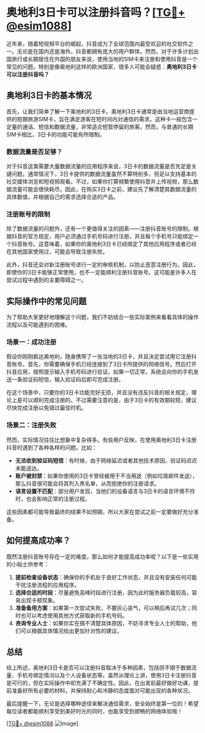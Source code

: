 # 奥地利3日卡可以注册抖音吗？[[TG💪+ @esim1088](https://t.me/s/esim1088)]

近年来，随着短视频平台的崛起，抖音成为了全球范围内最受欢迎的社交软件之一。无论是在国内还是海外，抖音都拥有庞大的用户群体。然而，对于许多计划出国旅行或长期居住在外国的朋友来说，使用当地的SIM卡来注册和使用抖音是一个常见的问题。特别是像奥地利这样的欧洲国家，很多人可能会疑惑：**奥地利3日卡可以注册抖音吗？**

## 奥地利3日卡的基本情况

首先，让我们简单了解一下奥地利的3日卡。奥地利3日卡通常是由当地运营商提供的短期旅游SIM卡，旨在满足游客在短时间内对通信的需求。这种卡一般包含一定量的通话、短信和数据流量，非常适合短暂停留的旅客。然而，与普通的长期SIM卡相比，3日卡的功能可能有所限制。

### 数据流量是否足够？

对于抖音这类需要大量数据流量的应用程序来说，3日卡的数据流量是否充足是关键问题。通常情况下，3日卡提供的数据流量虽然不算特别多，但足以支持基本的社交媒体浏览和短视频观看。不过，如果你打算频繁使用抖音并上传视频，那么数据流量可能会很快耗尽。因此，在购买3日卡之前，建议先了解清楚其数据流量的具体数值，并根据自己的需求选择合适的产品。

### 注册账号的限制

除了数据流量的问题外，还有一个更值得关注的因素——注册抖音账号的限制。根据抖音的官方规定，用户必须通过手机号码进行注册，并且每个手机号只能绑定一个抖音账号。这意味着，如果你的奥地利3日卡已经绑定了其他应用程序或者已经在其他国家使用过，可能会导致注册失败。

此外，抖音还会对新注册账号进行一定的审核机制，以防止恶意注册行为。因此，即使你的3日卡能够正常使用，也不一定能顺利注册抖音账号。这可能是许多人在尝试过程中遇到的主要障碍之一。

## 实际操作中的常见问题

为了帮助大家更好地理解这个问题，我们不妨结合一些实际案例来看看具体的操作流程以及可能遇到的困难。

### 场景一：成功注册

假设你刚刚抵达奥地利，随身携带了一张当地的3日卡，并且决定尝试用它注册抖音账号。首先，你需要确保手机已经连接到了3日卡所提供的网络信号。然后打开抖音应用，按照提示输入手机号码进行验证。如果一切正常，系统会向你的手机发送一条验证码短信，输入验证码后即可完成注册。

在这个场景中，只要你的3日卡功能完好无损，并且没有违反抖音的相关规定，理论上是可以顺利完成注册的。不过需要注意的是，由于3日卡的有效期较短，建议尽快完成注册以免错过最佳时机。

### 场景二：注册失败

然而，实际情况往往比想象中复杂得多。有些用户反映，在使用奥地利3日卡注册抖音时遇到了各种各样的问题。比如：

- **无法收到验证码短信**：有时候，由于网络延迟或者其他技术原因，验证码迟迟未能送达。
- **账户被封禁**：如果你使用的3日卡曾经被用于不当用途（例如垃圾邮件发送），那么抖音很可能会将其列入黑名单，从而拒绝你的注册请求。
- **语言设置不匹配**：部分用户发现，当他们的设备语言与3日卡的语言环境不符时，也会影响正常的注册过程。

这些因素都可能导致最终的结果不如预期，所以大家在尝试之前一定要做好充分准备。

## 如何提高成功率？

既然注册抖音账号存在一定的难度，那么如何才能提高成功率呢？以下是一些实用的小贴士供参考：

1. **提前检查设备状态**：确保你的手机处于良好工作状态，并且没有安装任何可能干扰注册流程的应用程序。
2. **选择合适的时段**：尽量避免高峰时段进行注册，因为此时服务器负载较高，容易出现卡顿现象。
3. **准备备用方案**：如果第一次尝试失败，不要灰心丧气，可以稍后再试几次；同时也可以考虑使用其他方式获取新的手机号码。
4. **咨询专业人士**：如果你实在搞不清楚具体原因，不妨寻求专业人士的帮助，他们可以根据具体情况给出更加针对性的建议。

## 总结

综上所述，奥地利3日卡是否可以注册抖音取决于多种因素，包括但不限于数据流量、手机号绑定情况以及个人设备状态等。虽然从理论上讲，使用3日卡注册抖音是可行的，但在实际操作中却充满了不确定性。因此，在出发前最好做好功课，提前准备好所有必要的材料，并保持耐心和冷静的态度面对可能出现的各种状况。

最后提醒一下，无论是选择哪种途径来解决通信需求，安全始终是第一位的！希望每位读者都能顺利享受到美好时光的同时，也能享受到顺畅的网络体验哦！

[[TG💪+ @esim1088](https://t.me/s/esim1088) ![Image](https://i.postimg.cc/4NQfJmqS/Snipaste-2025-05-13-00-14-12.png)]